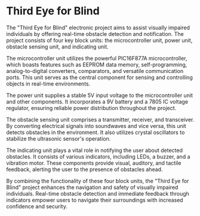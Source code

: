# Third Eye for Blind
The "Third Eye for Blind" electronic project aims to assist visually impaired individuals by offering real-time obstacle detection and notification. The project consists of four key block units: the microcontroller unit, power unit, obstacle sensing unit, and indicating unit.

The microcontroller unit utilizes the powerful PIC16F877A microcontroller, which boasts features such as EEPROM data memory, self-programming, analog-to-digital converters, comparators, and versatile communication ports. This unit serves as the central component for sensing and controlling objects in real-time environments.

The power unit supplies a stable 5V input voltage to the microcontroller unit and other components. It incorporates a 9V battery and a 7805 IC voltage regulator, ensuring reliable power distribution throughout the project.

The obstacle sensing unit comprises a transmitter, receiver, and transceiver. By converting electrical signals into soundwaves and vice versa, this unit detects obstacles in the environment. It also utilizes crystal oscillators to stabilize the ultrasonic sensor's operation.

The indicating unit plays a vital role in notifying the user about detected obstacles. It consists of various indicators, including LEDs, a buzzer, and a vibration motor. These components provide visual, auditory, and tactile feedback, alerting the user to the presence of obstacles ahead.

By combining the functionality of these four block units, the "Third Eye for Blind" project enhances the navigation and safety of visually impaired individuals. Real-time obstacle detection and immediate feedback through indicators empower users to navigate their surroundings with increased confidence and security.
